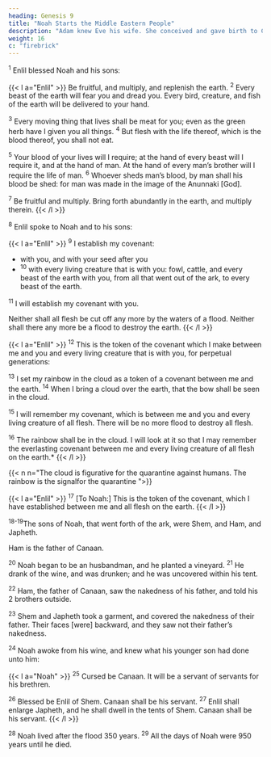 ```yaml
---
heading: Genesis 9
title: "Noah Starts the Middle Eastern People"
description: "Adam knew Eve his wife. She conceived and gave birth to Cain"
weight: 16
c: "firebrick"
---
```



<sup>1</sup> Enlil blessed Noah and his sons:

{{< l a="Enlil" >}}
Be fruitful, and multiply, and replenish the earth. <sup>2</sup> Every beast of the earth will fear you and dread you. Every bird, creature, and fish of the earth will be delivered to your hand. 

<sup>3</sup> Every moving thing that lives shall be meat for you; even as the green herb have I given you all things. <sup>4</sup> But flesh with the life thereof, which is the blood thereof, you shall not eat. 

<sup>5</sup> Your blood of your lives will I require; at the hand of every beast will I require it, and at the hand of man. At the hand of every man’s brother will I require the life of man. <sup>6</sup> Whoever sheds man’s blood, by man shall his blood be shed: for man was made in the image of the Anunnaki [God]. 


<sup>7</sup> Be fruitful and multiply. Bring forth abundantly in the earth, and multiply therein.
{{< /l >}}

 <!-- , and upon every fowl of the air, upon all that moveth [upon] the earth, and upon all the fishes of the sea; into your hand are they .  -->

<sup>8</sup> Enlil spoke to Noah and to his sons: 

{{< l a="Enlil" >}}
<sup>9</sup> I establish my covenant:
- with you, and with your seed after you
- <sup>10</sup> with every living creature that is with you: fowl, cattle, and every beast of the earth with you, from all that went out of the ark, to every beast of the earth. 

<sup>11</sup> I will establish my covenant with you.

Neither shall all flesh be cut off any more by the waters of a flood. Neither shall there any more be a flood to destroy the earth. 
{{< /l >}}


{{< l a="Enlil" >}}
<sup>12</sup> This is the token of the covenant which I make between me and you and every living creature that is with you, for perpetual generations: 

<sup>13</sup> I set my rainbow in the cloud as a token of a covenant between me and the earth. <sup>14</sup> When I bring a cloud over the earth, that the bow shall be seen in the cloud.

<sup>15</sup> I will remember my covenant, which is between me and you and every living creature of all flesh. There will be no more flood to destroy all flesh.

<sup>16</sup> The rainbow shall be in the cloud. I will look at it so that I may remember the everlasting covenant between me and every living creature of all flesh on the earth.*
{{< /l >}}

{{< n n="The cloud is figurative for the quarantine against humans. The rainbow is the signalfor the quarantine  ">}}


{{< l a="Enlil" >}}
<sup>17</sup> [To Noah:] This is the token of the covenant, which I have established between me and all flesh on the earth. 
{{< /l >}}

<sup>18-19</sup>The sons of Noah, that went forth of the ark, were Shem, and Ham, and Japheth.

Ham is the father of Canaan. 

<!-- {9:19} These [are] the 3 sons of Noah: and of them was the whole earth overspread. -->

<sup>20</sup> Noah began to be an husbandman, and he planted a vineyard. <sup>21</sup> He drank of the wine, and was drunken; and he was uncovered within his tent. 

<sup>22</sup> Ham, the father of Canaan, saw the nakedness of his father, and told his 2 brothers outside. 

<sup>23</sup> Shem and Japheth took a garment, and covered the nakedness of their father. Their faces [were] backward, and they saw not their father’s nakedness.

<sup>24</sup> Noah awoke from his wine, and knew what his younger son had done unto him:

{{< l a="Noah" >}}
<sup>25</sup> Cursed be Canaan. It will be a servant of servants for his brethren. 

<sup>26</sup> Blessed be Enlil of Shem. Canaan shall be his servant. <sup>27</sup> Enlil shall enlarge Japheth, and he shall dwell in the tents of Shem. Canaan shall be his servant.
{{< /l >}}

<sup>28</sup> Noah lived after the flood 350 years. <sup>29</sup> All the days of Noah were 950 years until he died.
